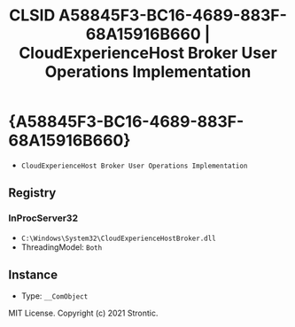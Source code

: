 ﻿---
title: "CLSID A58845F3-BC16-4689-883F-68A15916B660 | CloudExperienceHost Broker User Operations Implementation"
excerpt: What is COM-Object CLSID A58845F3-BC16-4689-883F-68A15916B660?
---

# {A58845F3-BC16-4689-883F-68A15916B660}

* `CloudExperienceHost Broker User Operations Implementation`

## Registry


### InProcServer32

* `C:\Windows\System32\CloudExperienceHostBroker.dll`
* ThreadingModel: `Both`

## Instance

* Type: `__ComObject`

MIT License. Copyright (c) 2021 Strontic.



